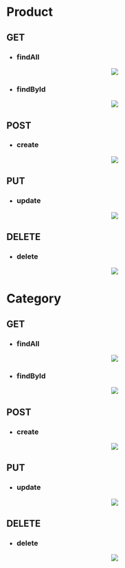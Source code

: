 # Product

## GET

- ### findAll

<div align="center">
  <img src="img\findAllProduct.png">
</div>

- ### findById

<div align="center">
  <img src="img\findByIdProduct.png">
</div>

## POST
- ### create

<div align="center">
  <img src="img\createProduct.png">
</div>

## PUT
- ### update

<div align="center">
  <img src="img\updateProduct.png">
</div>

## DELETE
- ### delete

<div align="center">
  <img src="img\deleteProduct.png">
</div>

# Category

## GET

- ### findAll

<div align="center">
  <img src="img\findAllCategory.png">
</div>

- ### findById

<div align="center">
  <img src="img\FindByIdCategory.png">
</div>

## POST
- ### create

<div align="center">
  <img src="img\createCategory.png">
</div>

## PUT
- ### update

<div align="center">
  <img src="img\updateCategory.png">
</div>

## DELETE
- ### delete

<div align="center">
  <img src="img\deleteCategory.png">
</div>
